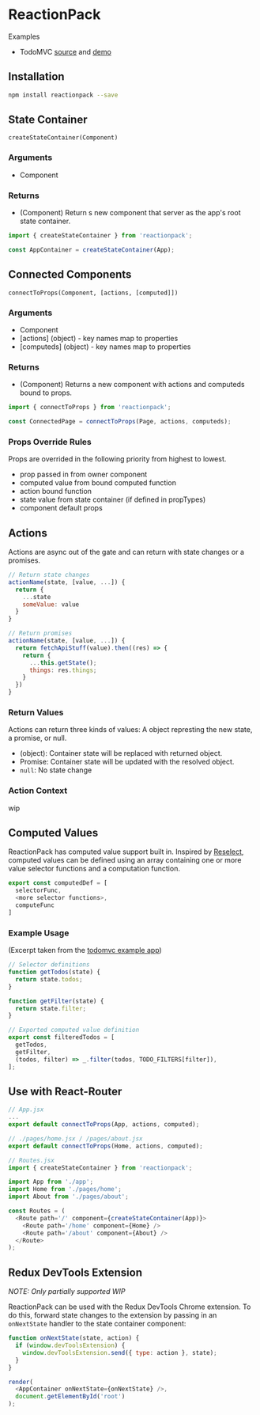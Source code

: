 # ReactionPack

Examples
* TodoMVC [source](https://github.com/tsantef/reactionpack/tree/master/examples/todomvc-async/src) and [demo](https://tsantef.github.io/reactionpack/examples/todomvc-async/)

## Installation

```bash
npm install reactionpack --save
```

## State Container

`createStateContainer(Component)`

### Arguments

* Component

### Returns

* (Component) Return s new component that server as the app's root state container.

```javascript
import { createStateContainer } from 'reactionpack';

const AppContainer = createStateContainer(App);
```

## Connected Components

`connectToProps(Component, [actions, [computed]])`

### Arguments

* Component
* [actions] (object) - key names map to properties
* [computeds] (object) - key names map to properties

### Returns

* (Component) Returns a new component with actions and computeds bound to props.

```javascript
import { connectToProps } from 'reactionpack';

const ConnectedPage = connectToProps(Page, actions, computeds);
```

### Props Override Rules

Props are overrided in the following priority from highest to lowest.

* prop passed in from owner component
* computed value from bound computed function
* action bound function
* state value from state container (if defined in propTypes)
* component default props

## Actions

Actions are async out of the gate and can return with state changes or a promises.

```javascript
// Return state changes
actionName(state, [value, ...]) {
  return {
    ...state
    someValue: value
  }
}

// Return promises
actionName(state, [value, ...]) {
  return fetchApiStuff(value).then((res) => {
    return {
      ...this.getState();
      things: res.things;
    }
  })
}
```

### Return Values

Actions can return three kinds of values: A object represting the new state, a promise, or null.

* (object): Container state will be replaced with returned object.
* Promise: Container state will be updated with the resolved object.
* `null`: No state change

### Action Context

wip

## Computed Values

ReactionPack has computed value support built in. Inspired by [Reselect](https://github.com/reactjs/reselect), computed values can be defined using an array containing one or more value selector functions and a computation function.

```javascript
export const computedDef = [
  selectorFunc,
  <more selector functions>,
  computeFunc
]
```

### Example Usage

(Excerpt taken from the [todomvc example app](https://github.com/tsantef/reactionpack/blob/master/examples/todomvc/src/components/MainSection.computed.js))

```javascript
// Selector definitions
function getTodos(state) {
  return state.todos;
}

function getFilter(state) {
  return state.filter;
}

// Exported computed value definition
export const filteredTodos = [
  getTodos,
  getFilter,
  (todos, filter) => _.filter(todos, TODO_FILTERS[filter]),
];
```

## Use with React-Router

```javascript
// App.jsx
...
export default connectToProps(App, actions, computed);

// ./pages/home.jsx / /pages/about.jsx
export default connectToProps(Home, actions, computed);

// Routes.jsx
import { createStateContainer } from 'reactionpack';

import App from './app';
import Home from './pages/home';
import About from './pages/about';

const Routes = (
  <Route path='/' component={createStateContainer(App)}>
    <Route path='/home' component={Home} />
    <Route path='/about' component={About} />
  </Route>
);
```

## Redux DevTools Extension

*NOTE: Only partially supported WIP*

ReactionPack can be used with the Redux DevTools Chrome extension. To do this, forward state changes to the extension by passing in an `onNextState` handler to the state container component:

```javascript
function onNextState(state, action) {
  if (window.devToolsExtension) {
    window.devToolsExtension.send({ type: action }, state);
  }
}

render(
  <AppContainer onNextState={onNextState} />,
  document.getElementById('root')
);
```

